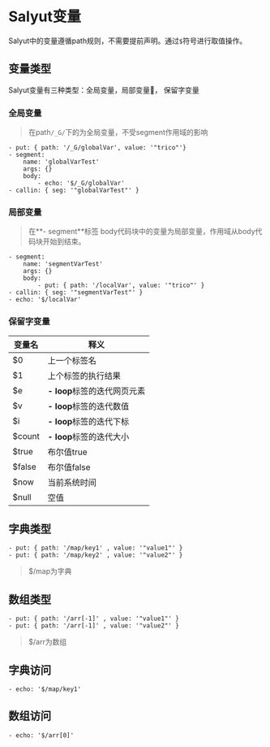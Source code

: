 # Salyut变量
Salyut中的变量遵循path规则，不需要提前声明。通过`$`符号进行取值操作。

## 变量类型
Salyut变量有三种类型：全局变量，局部变量， 保留字变量

### 全局变量
> 在path`/_G/`下的为全局变量，不受segment作用域的影响
```
- put: { path: '/_G/globalVar', value: '"trico"'}
- segment:
    name: 'globalVarTest'
    args: {}
    body:
        - echo: '$/_G/globalVar'
- callin: { seg: '"globalVarTest"' }
```

### 局部变量
> 在**- segment**标签 body代码块中的变量为局部变量，作用域从body代码块开始到结束。
```
- segment:
    name: 'segmentVarTest'
    args: {}
    body:
        - put: { path: '/localVar', value: '"trico"' }
- callin: { seg: '"segmentVarTest"' }
- echo: '$/localVar'
```

### 保留字变量
| 变量名 | 释义 |
|--------|--------|
|   $0     |   上一个标签名     |
|   $1     |   上个标签的执行结果     |
|   $e     |   **- loop**标签的迭代网页元素     |
|   $v     |   **- loop**标签的迭代数值     |
|   $i     |   **- loop**标签的迭代下标     |
|   $count     |   **- loop**标签的迭代大小     |
|   $true     |   布尔值true    |
|   $false     |   布尔值false    |
|   $now     |   当前系统时间   |
|   $null     |   空值   |


## 字典类型
```
- put: { path: '/map/key1' , value: '"value1"' }
- put: { path: '/map/key2' , value: '"value2"' }
```
> $/map为字典


## 数组类型
```
- put: { path: '/arr[-1]' , value: '"value1"' }
- put: { path: '/arr[-1]' , value: '"value2"' }
```
> $/arr为数组

## 字典访问
```
- echo: '$/map/key1'
```

## 数组访问
```
- echo: '$/arr[0]'
```